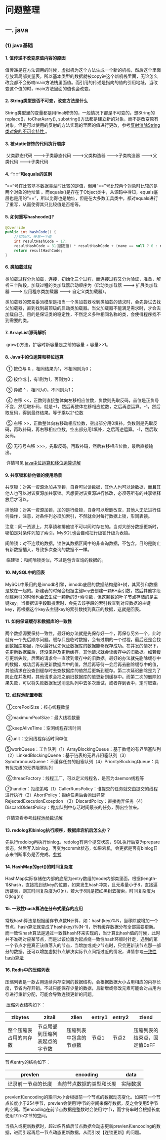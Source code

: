 # 问题整理

## 一. java

### (1) java基础

#### 1. 值传递不改变原值内容的原因

​	值传递是在方法调用的时候，虚拟机为这个方法生成一个新的机栈，然后这个里面存放着局部变量表，所以基本类型的数据就被copy进这个新机栈里面，无论怎么改变都不会影响main方法栈里面值。而引用的传递是指向的值的引用地址，当改变这个值的时，main方法里面的值也会改变。

#### 2. String类型是否不可变，改变方法是什么

​	String类型里的变量都是用final修饰的，一般情况下都是不可变的，想String的replace()，toCharAarry(), substring()方法都是建立新的对象，而不是改变原有对象。但是可以使用的反射的方法实现的里面的值进行更改，参考[反射消除String类对象的不可变特性 ](https://www.cnblogs.com/xzwblog/p/7193912.html )。

#### 3. 被static修饰的代码执行顺序 

​	父类静态代码 --->子类静态代码 --->父类构造器 --->子类构造器 --->父类代码 --->子类代码

#### 4. “==“和equals的区别 

​	”==“号在比较基本数据类型时比较的是值，但用“==”号比较两个对象时比较的是两个对象的地址值 。而equals()是存在于Object类中，从源码中得知，equals底层也是用的“==”，所以比得也是地址，但是在大多数工具类中，都对equals进行了重写，从而使得其只比较值是否相等。

#### 5. 如何重写hashcode()? 

```java
@Override
public int hashCode() {
    //初始化，任意一个值
    int resultHashCode = 17;
    resultHashCode = 31(固定值) * resultHashCode + (name == null ? 0 : name.hashCode());
    return resultHashCode;
}
```

#### 6. 类加载过程 

​	类加载过程分为加载，连接，初始化三个过程，而连接过程又分为验证，准备，解析三个阶段。加载过程的类加载器启动顺序为（启动类加载器 ---> 扩展类加载器 ---> 应用程序类加载器 ---> 自定义类加载器）。

​	类加载器的双亲委派模型是指当一个类加载器收到类加载的请求时，会先尝试去找父加载器，直到找到最顶级的启动类加载器。当父加载器不能满足需求时，才会去加载自己。目的是保证类的稳定性，不然定义多种相同名称的类，会使得程序找不到需要的类。

#### 7. ArrayList源码解析

​	grow()方法，扩容时新容量是之前的容量 + 容量>>1。

#### 8. Java中的位运算和移位运算

​	① 按位与 & ，相同结果为1，不相同则为0；

​	② 按位或 |，有1则为1，否则为0；

​	③ 异或 ^ ，相同为0，不同则为1；

​	④ 左移 <<，正数则直接整体向左移相应位数，负数则先取反码，首位是正负号不变，然后取补码，就是+1，然后再整体左移相应位数，之后再逆运算。-1，然后取反码，得到最终结果。等于乘以2^位数

​	⑤ 右移 >>，正数整体向右移动相应位数，空出部分用<red>0</red>填补。负数则是先取反码，再取补码，再右移相应位数，空出部分用<red>1</red>填补，之后再逆运算。-1，然后取反码。

​	⑥ 无符号右移 >>>，先取反码，再取补码，然后右移相应位数，最后直接输出。

​	详情可见 [java中位运算和移位运算详解](https://www.cnblogs.com/jpfss/p/11512898.html)

#### 9. 共享锁和排他锁的使用场景 

​	共享锁：对某一资源添加共享锁，自身可以读数据，其他人也可以读数据，而且其他人也可以对该资源加共享锁。若想要对该资源进行修改，必须等所有的共享锁释放后才可以。

​	排他锁：对某一资源加锁，加的是行级锁，自身可以增删改查，其他人无法进行任何操作，注意，对条件列必须加索引，不然就会对每行数据上锁，形同表锁。

​	注意：同一资源上，共享锁和排他锁不可以同时存在的。当对大部分数据更新时，哪怕是对条件列加了索引，MySQL也会自动把行级锁升级为表锁。

​	间隙锁：对不连续的数据，锁住其数据区间中的非查询数据，不包含。目的是防止有新数据插入，导致多次查询的数据不一样。

​	临建锁：和间隙锁类似，不过是包含查询的数据的。

#### 10. MySQL中的回表

​	MySQL中采用的是innodb引擎，innodb底层的数据结构是B+树，其索引和数据是放在一起的。新建表的时候会根据主键key去创建一颗B+索引数，然后其他字段创建索引的时候也会去生成一颗新的B+索引数，但这颗数的叶子节点存储的是主键key。当根据该字段取搜索时，会先去该字段的索引数查到对应数据的主键key，再根据这个key去主键key的索引数找到真正的数据，这就是回表。

#### 11. 如何保证缓存和数据库的一致性

​	两个数据源要保持一致性，最好的办法就是先保存好一个，再保存另外一个，此时就有一个先后顺序问题。缓存只是临时数据，会有过期的一个过程，最后还是会找到数据库那里，所以最好优先保证数据库的数据能够保存成功。在并发的情况下，先更新数据库后，还没来得及更新缓存，其他请求就会读缓存中的旧数据。如若缓存更新失败，后面的请求会一直读到缓存中的旧数据。最好的办法就先删除缓存中的数据，成功后再去更新数据库中的值，然后再等待一会后再去删除缓存中的值，其他请求在没查到缓存时去查数据库的值然后更新到缓存。第二次延迟删除是为了防止在并发时，其他请求会把之前旧数据库的值更新到缓存中。而第二次的删除如果失败，可以将失败数据发送消息队列中去多次重试，或者存到表中，定时取查。

#### 12. 线程池配置参数

​	①corePoolSize：核心线程数量

​	②maximumPoolSize：最大线程数量

​	③keepAliveTime：空闲线程存活时间

​	④unit：空闲线程存活时间单位

​	⑤workQueue：工作队列（1）ArrayBlockingQueue：基于数组的有界阻塞队列（2）LinkedBlockingQuene：基于链表的无界非阻塞队列（3）SynchronousQuene：不缓存任务的阻塞队列（4）PriorityBlockingQueue：具有优先级的无界阻塞队列

​	⑥threadFactory：线程工厂，可以定义线程名，是否为daemon线程等 

​	⑦handler：拒绝策略（1）CallerRunsPolicy：谁提交的任务就交由提交的线程进行执行（2）AbortPolicy：拒绝任务后会抛出异常RejectedExecutionException  （3）DiscardPolicy：直接抛弃任务（4）DiscardOldestPolicy：抛弃队列中存活时间最长的任务，腾出空位来。

​	详情查看参考[线程池参数详解](https://blog.csdn.net/weixin_44984196/article/details/123052773 )

#### 13. redolog和binlog执行顺序，数据库宕机后怎么办？

​	先执行redolog再执行binlog。redolog有两个提交状态，SQL执行后变为prepare状态，然后写入binlog，再变为commit状态，如果宕机，会更据是否有binlog日志来判断事务是否完成。[参考](https://blog.csdn.net/m0_45406092/article/details/112949294?utm_medium=distribute.pc_relevant.none-task-blog-2~default~baidujs_baidulandingword~default-0-112949294-blog-124361224.pc_relevant_multi_platform_whitelistv3&spm=1001.2101.3001.4242.1&utm_relevant_index=3)

#### 14. HashMap的get()的时间复杂度

​	HashMap实际存储在内部的底层为entry数组的node内部类里面，根据(length-1)&hash，直接找到该key的位置，如果发生hash冲突，且元素量小于8，直接遍历链表，则其时间复杂度为O(n)，若大于8则是按红黑树去搜索，时间复杂度为O(log(n))

#### 15. 一致性hash算法在分布式缓存的应用

​	常规hash算法是根据缓存节点数N计算，如：hash(key)%N，当移除或增加一个节点，hash算法就变成了hash(key)%(N-1)，所有缓存数据分布全部需要更新。而一致性hash算法是通过一致性hash环来实现的，当计算出hash值的时候，此时并不准确对应某节点，而是以该位置为起点绕一致性hash环顺时针走，遇到的第一个节点才是真正该值落入的节点，当增加或减少节点时，只会更新该节点那一部分的数据。还可以增加虚拟节点解决实际节点间距过近的情况，详情参考[一致性hash算法](https://blog.csdn.net/cristianoxm/article/details/119564035 )

#### 16. Redis中的压缩列表

​	压缩列表是一款占用连续内存空间的数据结构，会根据数据大小占用相应的内存长度，节省内存开销。不过只能保存少量的数据，且新增或修改元素可能会对占用内存进行重新分配，可能会导致连锁更新的问题。

​	压缩列表结构如下：

| zlbytes                | zltail                         | zllen                  | entry1 | entry2 | zlend                        |
| ---------------------- | ------------------------------ | ---------------------- | ------ | ------ | ---------------------------- |
| 整个压缩表占用的内存数 | 节点尾部到压缩列表起点的字节数 | 压缩列表中包含的节点数 | 节点1  | 节点2  | 压缩列表的结束点，固定值0xFF |

节点entry的结构如下：

| prevlen            | encoding                 | data     |
| ------------------ | ------------------------ | -------- |
| 记录前一节点的长度 | 当前节点数据的类型和长度 | 实际数据 |

prevlen和encoding的空间大小会根据前一个节点的数据动态变化。如果前一个节点长度小于254字节，prevlen会使用1字节的空间来保存数据，反之会使用5字节的空间。而encoding在前节点数据是整数时会使用1字节，而字符串时会根据长度使用1/2/5字节的空间。

​	当插入或更新数据时，超过临界值后节点数据会动态更新prevlen和encoding的数据，进而引起再后一节点动态更新数据，从而引发【连锁更新】的问题。
